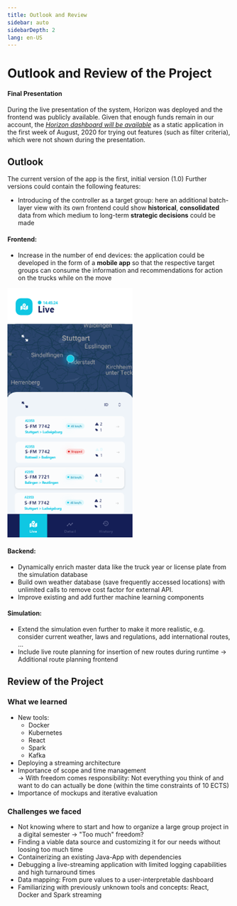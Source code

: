 ```yaml
---
title: Outlook and Review
sidebar: auto
sidebarDepth: 2
lang: en-US
---
```


# Outlook and Review of the Project

#### Final Presentation
During the live presentation of the system, Horizon was deployed and the frontend was publicly available.
Given that enough funds remain in our account, the [_Horizon dashboard will be available_](http://janders.net/horizon) as a static application in the first week of August, 2020 for trying out features (such as filter criteria), which were not shown during the presentation.


## Outlook

The current version of the app is the first, initial version (1.0) Further versions could contain the following features:

 - Introducing of the controller as a target group: here an additional batch-layer view with its own frontend could show **historical**, **consolidated** data from which medium to long-term **strategic decisions** could be made

#### Frontend:
 - Increase in the number of end devices: the application could be developed in the form of a **mobile app** so that the respective target groups can consume the information and recommendations for action on the trucks while on the move

![Horizon: Outlook](/frontend13.png?raw=true)

#### Backend:
 - Dynamically enrich master data like the truck year or license plate from the simulation database
 - Build own weather database (save frequently accessed locations) with unlimited calls to remove cost factor for external API.
 - Improve existing and add further machine learning components 

#### Simulation:
 - Extend the simulation even further to make it more realistic, e.g. consider current weather, laws and regulations, add international routes, ...
 - Include live route planning for insertion of new routes during runtime -> Additional route planning frontend


## Review of the Project

### What we learned

 - New tools:
    - Docker
    - Kubernetes
    - React
    - Spark
    - Kafka
 - Deploying a streaming architecture
 - Importance of scope and time management <br />
    -> With freedom comes responsibility: Not everything you think of and want to do can actually be done (within the time constraints of 10 ECTS)
 - Importance of mockups and iterative evaluation


### Challenges we faced

 - Not knowing where to start and how to organize a large group project in a digital semester -> "Too much" freedom?
 - Finding a viable data source and customizing it for our needs without loosing too much time
 - Containerizing an existing Java-App with dependencies
 - Debugging a live-streaming application with limited logging capabilities and high turnaround times
 - Data mapping: From pure values to a user-interpretable dashboard
 - Familiarizing with previously unknown tools and concepts: React, Docker and Spark streaming